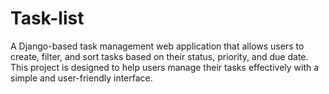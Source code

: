 # Task-list
A Django-based task management web application that allows users to create, filter, and sort tasks based on their status, priority, and due date. This project is designed to help users manage their tasks effectively with a simple and user-friendly interface.
